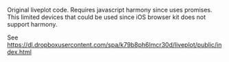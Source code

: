Original liveplot code. Requires javascript harmony since uses promises. This limited devices that could be used since iOS browser kit does not support harmony.

See https://dl.dropboxusercontent.com/spa/k79b8ph6lmcr30d/liveplot/public/index.html
